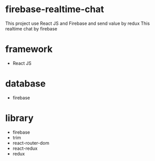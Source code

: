 # firebase-realtime-chat

This project use React JS and Firebase and send value by redux
This realtime chat by firebase

# framework
- React JS

# database
- firebase

# library
- firebase
- trim
- react-router-dom
- react-redux
- redux
